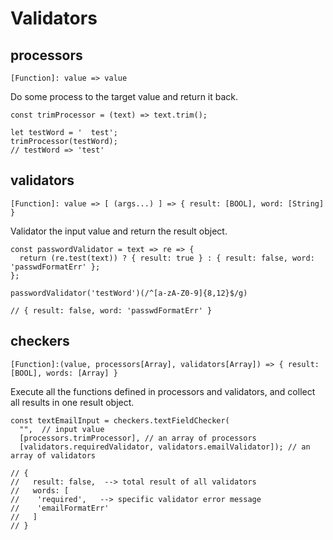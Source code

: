 # Validators

## processors
``[Function]: value => value``

Do some process to the target value and return it back.

```
const trimProcessor = (text) => text.trim();

let testWord = '  test';
trimProcessor(testWord);
// testWord => 'test'
```

## validators
``[Function]: value => [ (args...) ] => { result: [BOOL], word: [String] }``

Validator the input value and return the result object.

```
const passwordValidator = text => re => {
  return (re.test(text)) ? { result: true } : { result: false, word: 'passwdFormatErr' };
};

passwordValidator('testWord')(/^[a-zA-Z0-9]{8,12}$/g)

// { result: false, word: 'passwdFormatErr' }
```

## checkers
``[Function]:(value, processors[Array], validators[Array]) => { result: [BOOL], words: [Array] }``

Execute all the functions defined in processors and validators, and collect all results in one result object.

```
const textEmailInput = checkers.textFieldChecker(
  "",  // input value
  [processors.trimProcessor], // an array of processors
  [validators.requiredValidator, validators.emailValidator]); // an array of validators

// {
//   result: false,  --> total result of all validators
//   words: [
//    'required',   --> specific validator error message
//    'emailFormatErr'
//   ]
// }  
```
